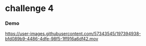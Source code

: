 # challenge 4

### Demo

https://user-images.githubusercontent.com/57343545/197394938-bfd089b9-4486-4dfe-98f5-1ff916a6df42.mov
